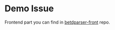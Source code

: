 # Demo Issue

Frontend part you can find in [betdparser-front](https://github.com/faionfaion/betdparser-front) repo.
